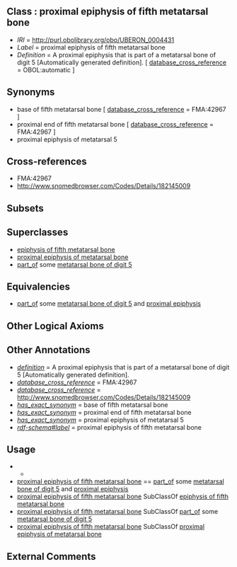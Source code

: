 
## Class : proximal epiphysis of fifth metatarsal bone

 * *IRI* = http://purl.obolibrary.org/obo/UBERON_0004431
 * *Label* = proximal epiphysis of fifth metatarsal bone
 * *Definition* = A proximal epiphysis that is part of a metatarsal bone of digit 5 [Automatically generated definition]. [ [database_cross_reference](../../ef/oboInOwl#hasDbXref.md) = OBOL:automatic ]

## Synonyms

 * base of fifth metatarsal bone [ [database_cross_reference](../../ef/oboInOwl#hasDbXref.md) = FMA:42967 ]
 * proximal end of fifth metatarsal bone [ [database_cross_reference](../../ef/oboInOwl#hasDbXref.md) = FMA:42967 ]
 * proximal epiphysis of metatarsal 5

## Cross-references

 * FMA:42967
 * http://www.snomedbrowser.com/Codes/Details/182145009

## Subsets


## Superclasses

 * [epiphysis of fifth metatarsal bone](../../UBERON/99/UBERON_0004399.md)
 * [proximal epiphysis of metatarsal bone](../../UBERON/15/UBERON_0004415.md)
 * [part_of](../../BFO/50/BFO_0000050.md) some [metatarsal bone of digit 5](../../UBERON/54/UBERON_0003654.md)

## Equivalencies

 * [part_of](../../BFO/50/BFO_0000050.md) some [metatarsal bone of digit 5](../../UBERON/54/UBERON_0003654.md) and [proximal epiphysis](../../UBERON/80/UBERON_0004380.md)

## Other Logical Axioms


## Other Annotations

 * *[definition](../../IAO/15/IAO_0000115.md)* = A proximal epiphysis that is part of a metatarsal bone of digit 5 [Automatically generated definition].
 * *[database_cross_reference](../../ef/oboInOwl#hasDbXref.md)* = FMA:42967
 * *[database_cross_reference](../../ef/oboInOwl#hasDbXref.md)* = http://www.snomedbrowser.com/Codes/Details/182145009
 * *[has_exact_synonym](../../ym/oboInOwl#hasExactSynonym.md)* = base of fifth metatarsal bone
 * *[has_exact_synonym](../../ym/oboInOwl#hasExactSynonym.md)* = proximal end of fifth metatarsal bone
 * *[has_exact_synonym](../../ym/oboInOwl#hasExactSynonym.md)* = proximal epiphysis of metatarsal 5
 * *[rdf-schema#label](../../el/rdf-schema#label.md)* = proximal epiphysis of fifth metatarsal bone

## Usage

 * -
 * [proximal epiphysis of fifth metatarsal bone](../../UBERON/31/UBERON_0004431.md) == [part_of](../../BFO/50/BFO_0000050.md) some [metatarsal bone of digit 5](../../UBERON/54/UBERON_0003654.md) and [proximal epiphysis](../../UBERON/80/UBERON_0004380.md)
 * [proximal epiphysis of fifth metatarsal bone](../../UBERON/31/UBERON_0004431.md) SubClassOf [epiphysis of fifth metatarsal bone](../../UBERON/99/UBERON_0004399.md)
 * [proximal epiphysis of fifth metatarsal bone](../../UBERON/31/UBERON_0004431.md) SubClassOf [part_of](../../BFO/50/BFO_0000050.md) some [metatarsal bone of digit 5](../../UBERON/54/UBERON_0003654.md)
 * [proximal epiphysis of fifth metatarsal bone](../../UBERON/31/UBERON_0004431.md) SubClassOf [proximal epiphysis of metatarsal bone](../../UBERON/15/UBERON_0004415.md)

## External Comments

